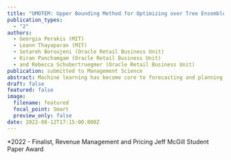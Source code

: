 ```yaml
---
title: "UMOTEM: Upper Bounding Method for Optimizing over Tree Ensemble Models"
publication_types:
  - "2"
authors:
  - Georgia Perakis (MIT)
  - Leann Thayaparan (MIT)
  - Setareh Boroujeni (Oracle Retail Business Unit)
  - Kiran Panchamgam (Oracle Retail Business Unit)
  - and Rebecca Schubertruegmer (Oracle Retail Business Unit)
publication: submitted to Management Science
abstract: Machine learning has become core to forecasting and planning. However, when decision makers are provided with trained and more complex machine learning models, often these models are difficult to then optimize over. When tree-based ensemble models, such as Random Forest or XGBoost, are used in optimization formulations, they require an exponential number of binary decision variables. Optimization problems of this type do not scale well. We propose UMOTEM (Upper Bounding Method for Optimizing over Tree Ensemble Models), an algorithm for solving a constrained optimization problem where the objective function is determined by a tree ensemble model. The algorithm narrows the region of decision variables to an approximate region of optimality by iteratively optimizing using upper bounds as it moves down the trees in the ensemble, at each step only using information available at that depth of the tree. This significantly improves the problem's complexity, with the number of binary variables scaling only linearly, quickly outpacing the exponential growth of the alternative formulations. We show how this method can be used to jointly predict and optimize to save time building sub-optimal branches of the decision trees. We prove an expected optimality gap bound for Random Forest in terms of the forest's in-sample error and leaf separation and show when it is tight. We demonstrate computationally that our algorithm can capture at least 90\% of optimality on a variety of datasets. Finally, we show through work with Oracle Retail, for one of their fashion retailer client, how UMOTEM can increase revenue by 12-13\%.
draft: false
featured: false
image:
  filename: featured
  focal_point: Smart
  preview_only: false
date: 2022-08-12T17:15:00.000Z
---
```

*2022 - Finalist, Revenue Management and Pricing Jeff McGill Student Paper Award

